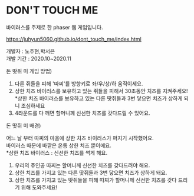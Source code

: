 # DON'T TOUCH ME
바이러스를 주제로 한 phaser 웹 게임입니다.  

https://juhyun5060.github.io/dont_touch_me/index.html  

개발자 : 노주현,박서은  
개발 기간 : 2020.10~2020.11  

돈 땃쥐 미 게임 방법)  
1) 다른 쥐들을 피해 '따찌'를 방향키로 좌/우/상/하 움직이세요.  
2) 상한 치즈 바이러스를 보유하고 있는 쥐들을 피해서 30초동안 치즈를 지켜주세요!  
 *상한 치즈 바이러스를 보유하고 있는 다른 땃쥐들과 3번 닿으면 치즈가 상하게 되니 조심하세요  
3) 4라운드를 다 깨면 할머니께 신선한 치즈를 갖다드릴 수 있어요.  

돈 땃쥐 미 배경)  

어느 날 부터 따찌의 마을에 상한 치즈 바이러스가 퍼지기 시작했어요.  
바이러스 때문에 바깥은 온통 상한 치즈 뿐이에요.  
*상한 치즈 바이러스 : 신선한 치즈를 썩게 해요.  
1) 우리의 주인공 따찌는 할머니께 신선한 치즈를 갖다드려야 해요.  
2) 상한 치즈를 가지고 있는 다른 땃쥐들과 3번 닿으면 치즈가 상하게 돼요.  
3) 상한 치즈를 가지고 있는 땃쥐들을 피해 따찌가 할머니께 신선한 치즈를 갖다 드리기 위해 도와주세요!
